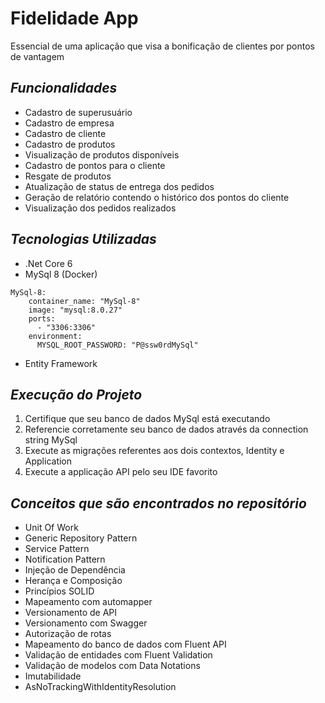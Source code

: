 # Fidelidade App
Essencial de uma aplicação que visa a bonificação de clientes por pontos de vantagem

## _Funcionalidades_
- Cadastro de superusuário
- Cadastro de empresa
- Cadastro de cliente
- Cadastro de produtos
- Visualização de produtos disponíveis
- Cadastro de pontos para o cliente
- Resgate de produtos
- Atualização de status de entrega dos pedidos
- Geração de relatório contendo o histórico dos pontos do cliente
- Visualização dos pedidos realizados

## _Tecnologias Utilizadas_
- .Net Core 6
- MySql 8 (Docker)
```docker
MySql-8:
    container_name: "MySql-8"
    image: "mysql:8.0.27"
    ports: 
      - "3306:3306"
    environment:
      MYSQL_ROOT_PASSWORD: "P@ssw0rdMySql"
```
- Entity Framework
 
## _Execução do Projeto_
1. Certifique que seu banco de dados MySql está executando
2. Referencie corretamente seu banco de dados através da connection string MySql
3. Execute as migrações referentes aos dois contextos, Identity e Application
4. Execute a applicação API pelo seu IDE favorito

## _Conceitos que são encontrados no repositório_
- Unit Of Work
- Generic Repository Pattern
- Service Pattern
- Notification Pattern
- Injeção de Dependência
- Herança e Composição
- Princípios SOLID
- Mapeamento com automapper
- Versionamento de API
- Versionamento com Swagger
- Autorização de rotas
- Mapeamento do banco de dados com Fluent API
- Validação de entidades com Fluent Validation
- Validação de modelos com Data Notations
- Imutabilidade
- AsNoTrackingWithIdentityResolution
